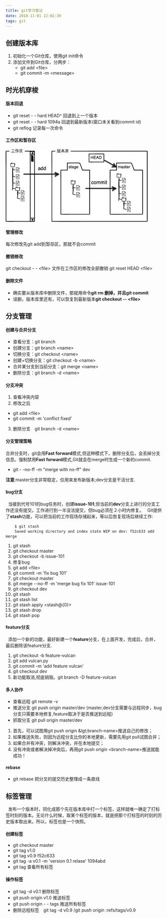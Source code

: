```yaml
---
title: git学习笔记
date: 2018-11-01 22:02:39
tags: git
---
```


## 创建版本库

1. 初始化一个Git仓库，使用git init命令
2. 添加文件到Git仓库，分两步：
   - git add &lt;file&gt;
   - git commit -m &lt;message&gt;

## 时光机穿梭

#### 版本回退
- git reset - - hard HEAD^ 回退到上一个版本
- git reset - - hard 1094a 回退到最新版本(窗口未关看到commit id)
- git reflog  记录每一次命令


#### 工作区和暂存区
![图例](20181101-git学习笔记/0.jpeg)

#### 管理修改

每次修改先git add到暂存区，那就不会commit

#### 撤销修改

git checkout - - &lt;file&gt; 文件在工作区的修改全部撤销
git reset HEAD &lt;file&gt;

#### 删除文件

- 确实要从版本库中删除文件，那就用命令**git rm **删掉，并且**git commit**
- 误删，版本库里还有，可以恢复到最新版本**git checkout -- &lt;file&gt;**

## 分支管理

#### 创建与合并分支

- 查看分支：git branch
- 创建分支：git branch &lt;name&gt;
- 切换分支：git checkout &lt;name&gt;
- 创建+切换分支：git checkout -b &lt;name&gt;
- 合并某分支到当前分支：git merge &lt;name&gt;
- 删除分支：git branch -d &lt;name&gt;

#### 分支冲突

1. 查看冲突内容
2. 修改之后 
  - git add &lt;file&gt;
  - git commit -m 'conflict fixed'
3. 删除分支　git branch -d &lt;name&gt;

#### 分支管理策略

合并分支时，git会用**Fast forward**模式,但这种模式下，删除分支后，会丢掉分支信息。强制禁用**Fast forward**模式,Git就会在merge时生成一个新的commit.
- git - -no-ff -m "merge with no-ff" dev

**注意**:master分支非常稳定，仅用来发布新版本;dev分支是干活分支.

#### bug分支
&nbsp;&nbsp;当接到代号101的bug任务时，创建**issue-101**,但当前的**dev**分支上进行的分支工作还没有提交。工作进行到一半没法提交，但bug必须在２小时内修复。
&nbsp;&nbsp;Git提供了**stash**功能，可以把当前的工作现场存储起来，等以后恢复现场后继续工作:

```
    $ git stash
    Saved working directory and index state WIP on dev: f52c633 add merge
```

1. git stash
2. git checkout master
3. git checkout -b issue-101
4. 修复bug
5. git add &lt;file&gt;
6. git commit -m 'fix bug 101'
7. git checkout master
8. git merge --no-ff -m 'merge bug fix 101' issue-101
9. git checkout dev
10. git stash
11. git stash list
12. git stash apply &lt;stash@{0}&gt;
13. git stash drop 
14. git stash pop

#### feature分支

&nbsp;&nbsp;添加一个新的功能，最好新建一个**feature**分支，在上面开发，完成后，合并，最后删除该feature分支.
1. git checkout -b feature-vulcan
2. git add vulcan.py
3. git commit -m 'add feature vulcan'
4. git checkout dev
5. 新功能取消,彻底销毁。git branch -D feature-vulcan

#### 多人协作

- 查看远程 git remote -v
- 推送分支 git push origin master/dev (master,dev分支需要与远程同步，bug分支只需要本地修复,feature取决于是否推送到远程)
-  抓取分支 git pull origin master/dev

1. 首先，可以试图用git push origin &lgt;branch-name&gt;推送自己的修改；
2. 如果推送失败，则因为远程分支比你的本地更新，需要先用git pull试图合并；
3. 如果合并有冲突，则解决冲突，并在本地提交；
4. 没有冲突或者解决掉冲突后，再用git push origin &lt;branch-name&gt;推送就能成功！

#### rebase
- git rebase 把分叉的提交历史整理成一条直线

## 标签管理
&nbsp;&nbsp;发布一个版本时，同化成那个先在版本库中打一个标签，这样就唯一确定了打标签时刻的版本。无论什么时候，取某个标签的版本，就是把那个打标签的时刻的历史版本取出来。所以，标签也是一个快照。

#### 创建标签

- git checkout master
- git tag v1.0
- git tag v0.9 f52c633
- git tag -a v0.1 -m 'version 0.1 relase' 1094abd
- git tag 查看所有标签

#### 操作标签

- git tag -d v0.1 删除标签
- git push origin v1.0 推送标签
- git push origin - - tags 推送所有标签
- 删除远程标签　git tag -d v0.9 /git push origin :refs/tags/v0.9





